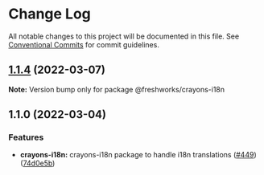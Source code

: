 # Change Log

All notable changes to this project will be documented in this file.
See [Conventional Commits](https://conventionalcommits.org) for commit guidelines.

## [1.1.4](https://github.com/freshworks/crayons/compare/@freshworks/crayons-i18n@1.1.3...@freshworks/crayons-i18n@1.1.4) (2022-03-07)

**Note:** Version bump only for package @freshworks/crayons-i18n





## 1.1.0 (2022-03-04)

### Features

- **crayons-i18n:** crayons-i18n package to handle i18n translations ([#449](https://github.com/freshworks/crayons/issues/449)) ([74d0e5b](https://github.com/freshworks/crayons/commit/74d0e5b2c95ef6571e47b5cf140008995332f5b4))
